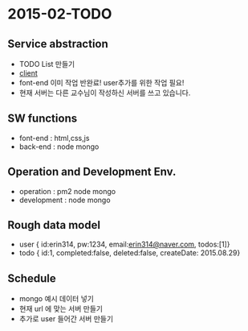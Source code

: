 # 2015-02-TODO

## Service abstraction
* TODO List 만들기
* [client](http://dragonist.github.io/2015-02-HTML5/)
* font-end 이미 작업 반완료! user추가를 위한 작업 필요!
* 현재 서버는 다른 교수님이 작성하신 서버를 쓰고 있습니다.

## SW functions
* font-end : html,css,js
* back-end : node mongo

## Operation and Development Env.
* operation : pm2 node mongo
* development : node mongo

## Rough data model
* user { id:erin314, pw:1234, email:erin314@naver.com, todos:[1]}
* todo { id:1, completed:false, deleted:false, createDate: 2015.08.29}

## Schedule
* mongo 예시 데이터 넣기
* 현재 url 에 맞는 서버 만들기
* 추가로 user 들어간 서버 만들기
